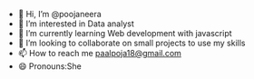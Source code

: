 - 👋 Hi, I’m @poojaneera
- 👀 I’m interested in Data analyst
- 🌱 I’m currently learning Web development with javascript
- 💞️ I’m looking to collaborate on small projects to use my skills 
- 📫 How to reach me paalpoja18@gmail.com
- 😄 Pronouns:She

<!---
poojaneera/poojaneera is a ✨ special ✨ repository because its `README.md` (this file) appears on your GitHub profile.
You can click the Preview link to take a look at your changes.
--->
